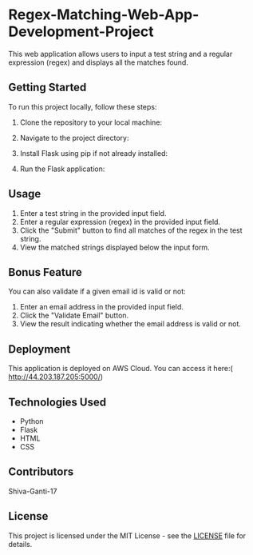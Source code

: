 # Regex-Matching-Web-App-Development-Project


This web application allows users to input a test string and a regular expression (regex) and displays all the matches found.

## Getting Started

To run this project locally, follow these steps:

1. Clone the repository to your local machine:

2. Navigate to the project directory:

3. Install Flask using pip if not already installed:

4. Run the Flask application:



## Usage

1. Enter a test string in the provided input field.
2. Enter a regular expression (regex) in the provided input field.
3. Click the "Submit" button to find all matches of the regex in the test string.
4. View the matched strings displayed below the input form.

## Bonus Feature

You can also validate if a given email id is valid or not:
1. Enter an email address in the provided input field.
2. Click the "Validate Email" button.
3. View the result indicating whether the email address is valid or not.

## Deployment

This application is deployed on AWS Cloud. You can access it here:( http://44.203.187.205:5000/)

## Technologies Used

- Python
- Flask
- HTML
- CSS
## Contributors

Shiva-Ganti-17

## License

This project is licensed under the MIT License - see the [LICENSE](LICENSE) file for details.
